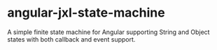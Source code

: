 angular-jxl-state-machine
=========================

A simple finite state machine for Angular supporting String and Object states with both callback and event support.
